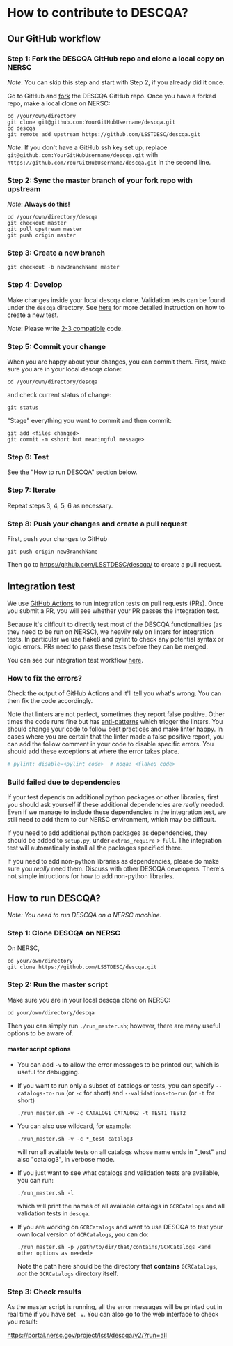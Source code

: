 # How to contribute to DESCQA?

## Our GitHub workflow

### Step 1: Fork the DESCQA GitHub repo and clone a local copy on NERSC

_Note_: You can skip this step and start with Step 2, if you already did it once.

Go to GitHub and [fork](https://guides.github.com/activities/forking/) the DESCQA GitHub repo.
Once you have a forked repo, make a local clone on NERSC:

    cd /your/own/directory
    git clone git@github.com:YourGitHubUsername/descqa.git
    cd descqa
    git remote add upstream https://github.com/LSSTDESC/descqa.git

_Note_: If you don't have a GitHub ssh key set up, replace `git@github.com:YourGitHubUsername/descqa.git` with `https://github.com/YourGitHubUsername/descqa.git` in the second line.


### Step 2: Sync the master branch of your fork repo with upstream

_Note_: **Always do this!**

    cd /your/own/directory/descqa
    git checkout master
    git pull upstream master
    git push origin master


### Step 3: Create a new branch

    git checkout -b newBranchName master


### Step 4: Develop

Make changes inside your local descqa clone. Validation tests can be found under the `descqa` directory. See [here](descqa/README.md) for more detailed instruction on how to create a new test.

_Note_: Please write [2-3 compatible](http://python-future.org/compatible_idioms.html) code.


### Step 5: Commit your change

When you are happy about your changes, you can commit them. First, make sure you are in your local descqa clone:

    cd /your/own/directory/descqa

and check current status of change:

    git status

"Stage" everything you want to commit and then commit:

    git add <files changed>
    git commit -m <short but meaningful message>


### Step 6: Test

See the "How to run DESCQA" section below.


### Step 7: Iterate

Repeat steps 3, 4, 5, 6 as necessary.


### Step 8: Push your changes and create a pull request

First, push your changes to GitHub

    git push origin newBranchName

Then go to https://github.com/LSSTDESC/descqa/ to create a pull request.


## Integration test

We use [GitHub Actions](https://help.github.com/en/actions/automating-your-workflow-with-github-actions)
to run integration tests on pull requests (PRs).
Once you submit a PR, you will see whether your PR passes the integration test.

Because it's difficult to directly test most of the DESCQA functionalities
(as they need to be run on NERSC), we heavily rely on linters for integration
tests. In particular we use flake8 and pylint to check any potential syntax or
logic errors. PRs need to pass these tests before they can be merged.

You can see our integration test workflow [here](.github/workflows/pythonpackage.yml).

### How to fix the errors?

Check the output of GitHub Actions and it'll tell you what's wrong.
You can then fix the code accordingly.

Note that linters are not perfect, sometimes they report false positive.
Other times the code runs fine but has [anti-patterns](https://en.wikipedia.org/wiki/Anti-pattern)
which trigger the linters.
You should change your code to follow best practices and make linter happy.
In cases where you are certain that the linter made a false positive report,
you can add the follow comment in your code to disable specific errors.
You should add these exceptions at where the error takes place.

```python
# pylint: disable=<pylint code>  # noqa: <flake8 code>
```

### Build failed due to dependencies

If your test depends on additional python packages or other libraries,
first you should ask yourself if these additional dependencies are _really_ needed.
Even if we manage to include these dependencies in the integration test, we still
need to add them to our NERSC environment, which may be difficult.

If you need to add additional python packages as dependencies, they should be added to
`setup.py`, under `extras_require` > `full`. The integration test will automatically
install all the packages specified there.

If you need to add non-python libraries as dependencies, please do make sure you
_really_ need them. Discuss with other DESCQA developers.
There's not simple intructions for how to add non-python libraries.


## How to run DESCQA?

_Note: You need to run DESCQA on a NERSC machine._

### Step 1: Clone DESCQA on NERSC

On NERSC,

    cd your/own/directory
    git clone https://github.com/LSSTDESC/descqa.git


### Step 2: Run the master script

Make sure you are in your local descqa clone on NERSC:

    cd your/own/directory/descqa

Then you can simply run `./run_master.sh`; however, there are many useful options to be aware of.


#### master script options

-  You can add `-v` to  allow the error messages to be printed out, which is useful for debugging.

-  If you want to run only a subset of catalogs or tests, you can specify `--catalogs-to-run` (or `-c` for short) and `--validations-to-run` (or `-t` for short)

       ./run_master.sh -v -c CATALOG1 CATALOG2 -t TEST1 TEST2


-  You can also use wildcard, for example:

       ./run_master.sh -v -c *_test catalog3

   will run all available tests on all catalogs whose name ends in "_test" and also "catalog3", in verbose mode.

-  If you just want to see what catalogs and validation tests are available, you can run:

       ./run_master.sh -l

   which will print the names of all available catalogs in `GCRCatalogs` and all validation tests in `descqa`.

-  If you are working on `GCRCatalogs` and want to use DESCQA to test your own local version of `GCRCatalogs`, you can do:

       ./run_master.sh -p /path/to/dir/that/contains/GCRCatalogs <and other options as needed>

   Note the path here should be the directory that **contains** `GCRCatalogs`, *not* the `GCRCatalogs` directory itself.


### Step 3: Check results

As the master script is running, all the error messages will be printed out in real time if you have set `-v`. You can also go to the web interface to check you result:

https://portal.nersc.gov/project/lsst/descqa/v2/?run=all

